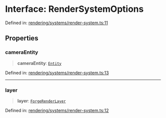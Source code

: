 # Interface: RenderSystemOptions

Defined in: [rendering/systems/render-system.ts:11](https://github.com/Forge-Game-Engine/Forge/blob/7b95769650b59c5ba12aa490e41717344ca6bf1e/src/rendering/systems/render-system.ts#L11)

## Properties

### cameraEntity

> **cameraEntity**: [`Entity`](../classes/Entity.md)

Defined in: [rendering/systems/render-system.ts:13](https://github.com/Forge-Game-Engine/Forge/blob/7b95769650b59c5ba12aa490e41717344ca6bf1e/src/rendering/systems/render-system.ts#L13)

***

### layer

> **layer**: [`ForgeRenderLayer`](../classes/ForgeRenderLayer.md)

Defined in: [rendering/systems/render-system.ts:12](https://github.com/Forge-Game-Engine/Forge/blob/7b95769650b59c5ba12aa490e41717344ca6bf1e/src/rendering/systems/render-system.ts#L12)
